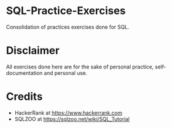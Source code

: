 # SQL-Practice-Exercises

Consolidation of practices exercises done for SQL.

# Disclaimer

All exercises done here are for the sake of personal practice, self-documentation and personal use.

# Credits
- HackerRank at https://www.hackerrank.com
- SQLZOO at https://sqlzoo.net/wiki/SQL_Tutorial

